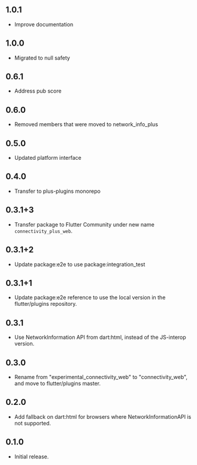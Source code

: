 ## 1.0.1

- Improve documentation

## 1.0.0

- Migrated to null safety

## 0.6.1

- Address pub score

## 0.6.0

- Removed members that were moved to network_info_plus

## 0.5.0

- Updated platform interface

## 0.4.0

- Transfer to plus-plugins monorepo

## 0.3.1+3

- Transfer package to Flutter Community under new name `connectivity_plus_web`.

## 0.3.1+2

- Update package:e2e to use package:integration_test

## 0.3.1+1

- Update package:e2e reference to use the local version in the flutter/plugins
  repository.

## 0.3.1

- Use NetworkInformation API from dart:html, instead of the JS-interop version.

## 0.3.0

- Rename from "experimental_connectivity_web" to "connectivity_web", and move to flutter/plugins master.

## 0.2.0

- Add fallback on dart:html for browsers where NetworkInformationAPI is not supported.

## 0.1.0

- Initial release.
